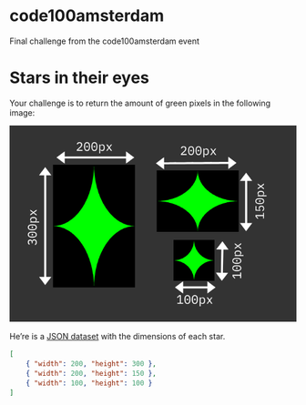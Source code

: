 # code100amsterdam
Final challenge from the code100amsterdam event

# Stars in their eyes
Your challenge is to return the amount of green pixels in the following image:

<img src="stars.png">

He’re is a [JSON dataset](https://devrel.wearedevelopers.com/code100-puzzles/017-stars/stars.json) with the dimensions of each star.

```JSON
[
    { "width": 200, "height": 300 },
    { "width": 200, "height": 150 },
    { "width": 100, "height": 100 }
]
```
